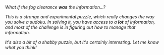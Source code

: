 *What if the fog clearance **was** the information...?*

*This is a strange and experimental puzzle, which really changes the way you solve a sudoku. In solving it, you have access to a **lot** of information, and most of the challenge is in figuring out how to manage that information.*

*It's also a bit of a shabby puzzle, but it's certainly interesting. Let me know what you think!*